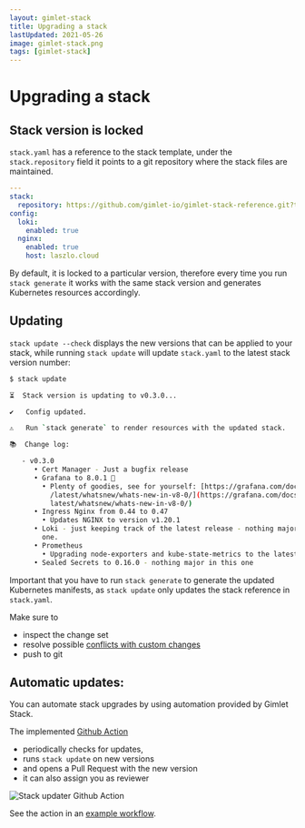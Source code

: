 ```yaml
---
layout: gimlet-stack
title: Upgrading a stack
lastUpdated: 2021-05-26
image: gimlet-stack.png
tags: [gimlet-stack]
---
```


# Upgrading a stack

## Stack version is locked

`stack.yaml` has a reference to the stack template, under the `stack.repository` field it points to a git repository where the stack files are maintained.

```yaml
---
stack:
  repository: https://github.com/gimlet-io/gimlet-stack-reference.git?tag=v0.3.0
config:
  loki:
    enabled: true
  nginx:
    enabled: true
    host: laszlo.cloud
```

By default, it is locked to a particular version, therefore every time you run `stack generate` it works with the same stack version and generates Kubernetes resources accordingly.

## Updating

`stack update --check` displays the new versions that can be applied to your stack, while
running `stack update` will update `stack.yaml` to the latest stack version number:

```bash
$ stack update

⏳  Stack version is updating to v0.3.0... 

✔️   Config updated. 

⚠️   Run `stack generate` to render resources with the updated stack. 

📚  Change log:

   - v0.3.0 
      • Cert Manager - Just a bugfix release
      • Grafana to 8.0.1 🎉
        • Plenty of goodies, see for yourself: [https://grafana.com/docs/grafana
          /latest/whatsnew/whats-new-in-v8-0/](https://grafana.com/docs/grafana/
          latest/whatsnew/whats-new-in-v8-0/)
      • Ingress Nginx from 0.44 to 0.47
        • Updates NGINX to version v1.20.1
      • Loki - just keeping track of the latest release - nothing major in this
        one.
      • Prometheus
        • Upgrading node-exporters and kube-state-metrics to the latest
      • Sealed Secrets to 0.16.0 - nothing major in this one
```

Important that you have to run `stack generate` to generate the updated Kubernetes manifests, as `stack update` only updates the stack reference in `stack.yaml`.

Make sure to

- inspect the change set 
- resolve possible [conflicts with custom changes](/gimlet-stack/custom-changes-to-a-stack/#custom-changes-that-conflicts)
- push to git

## Automatic updates:

You can automate stack upgrades by using automation provided by Gimlet Stack.

The implemented [Github Action](https://github.com/gimlet-io/gimlet-stack-updater-action/pull/11)

- periodically checks for updates,
- runs `stack update` on new versions
- and opens a Pull Request with the new version
- it can also assign you as reviewer

![Stack updater Github Action](/stack-updater.png)

See the action in an [example workflow](https://github.com/gimlet-io/gimlet-stack-updater-action/blob/main/.github/workflows/demo.yml).
